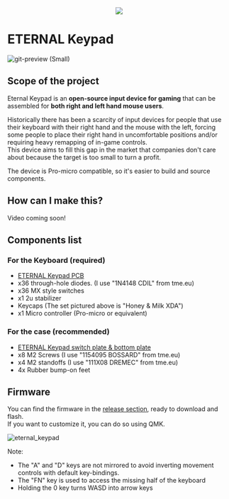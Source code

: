 
<div align="center">
  <img src="https://user-images.githubusercontent.com/27895007/137556449-4c22bc49-4566-451d-b1f5-bf977f3b0f48.png"/>
</div>

# ETERNAL Keypad
![git-preview (Small)](https://user-images.githubusercontent.com/27895007/144914161-c3f6f8ba-5b78-4c85-b8e2-320ba73d80ce.png)

## Scope of the project
Eternal Keypad is an **open-source input device for gaming** that can be assembled for **both right and left hand mouse users**.  

Historically there has been a scarcity of input devices for people that use their keyboard with their right hand and the mouse with the left, forcing some people to place their right hand in uncomfortable positions and/or requiring heavy remapping of in-game controls.  
This device aims to fill this gap in the market that companies don't care about because the target is too small to turn a profit.

The device is Pro-micro compatible, so it's easier to build and source components.

## How can I make this?

Video coming soon!

## Components list

### For the Keyboard (required)
- [ETERNAL Keypad PCB](https://github.com/duckyb/eternal-keypad/releases/latest)
- x36 through-hole diodes. (I use "1N4148 CDIL" from tme.eu)
- x36 MX style switches
- x1 2u stabilizer
- Keycaps (The set pictured above is "Honey & Milk XDA")
- x1 Micro controller (Pro-micro or equivalent)

### For the case (recommended)
- [ETERNAL Keypad switch plate & bottom plate](https://github.com/duckyb/eternal-keypad/releases/latest)
- x8 M2 Screws (I use "1154095 BOSSARD" from tme.eu)
- x4 M2 standoffs (I use "111X08 DREMEC" from tme.eu)
- 4x Rubber bump-on feet

## Firmware

You can find the firmware in the [release section](https://github.com/duckyb/eternal-keypad/releases/latest), ready to download and flash.  
If you want to customize it, you can do so using QMK.

![eternal_keypad](https://user-images.githubusercontent.com/27895007/144766801-a8390a4f-9810-4c56-9442-b2406a4ed4ce.png)

Note: 
- The "A" and "D" keys are not mirrored to avoid inverting movement controls with default key-bindings.
- The "FN" key is used to access the missing half of the keyboard
- Holding the 0 key turns WASD into arrow keys
